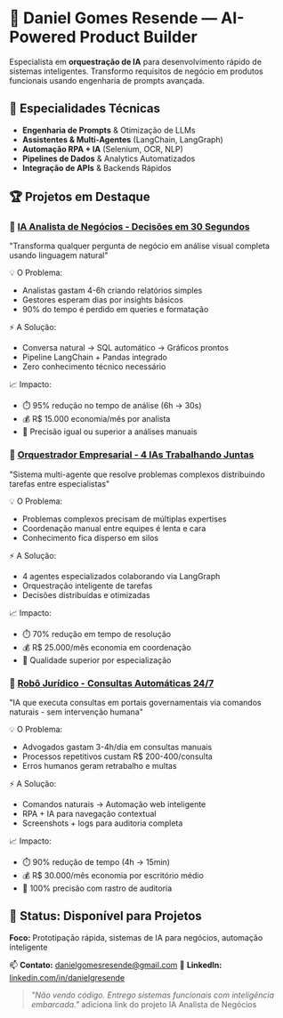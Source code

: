 # 👋 Daniel Gomes Resende — AI-Powered Product Builder

  Especialista em **orquestração de IA** para desenvolvimento rápido de sistemas inteligentes.
  Transformo requisitos de negócio em produtos funcionais usando engenharia de prompts avançada.

  ## 🤖 Especialidades Técnicas
  - **Engenharia de Prompts** & Otimização de LLMs
  - **Assistentes & Multi-Agentes** (LangChain, LangGraph)
  - **Automação RPA + IA** (Selenium, OCR, NLP)
  - **Pipelines de Dados** & Analytics Automatizados
  - **Integração de APIs** & Backends Rápidos

  ## 🏆 Projetos em Destaque

  ### 🧠 [IA Analista de Negócios - Decisões em 30 Segundos](https://github.com/danielgresende/ia-analista-negocios)
  "Transforma qualquer pergunta de negócio em análise visual completa usando linguagem 
  natural"

  💡 O Problema:
  - Analistas gastam 4-6h criando relatórios simples
  - Gestores esperam dias por insights básicos
  - 90% do tempo é perdido em queries e formatação

  ⚡ A Solução:
  - Conversa natural → SQL automático → Gráficos prontos
  - Pipeline LangChain + Pandas integrado
  - Zero conhecimento técnico necessário

  📈 Impacto:
  - ⏱️ 95% redução no tempo de análise (6h → 30s)
  - 💰 R$ 15.000 economia/mês por analista
  - 🎯 Precisão igual ou superior a análises manuais

  ### 🤖 [Orquestrador Empresarial - 4 IAs Trabalhando Juntas](./orquestrador-multiagente)
  "Sistema multi-agente que resolve problemas complexos distribuindo tarefas entre 
  especialistas"

  💡 O Problema:
  - Problemas complexos precisam de múltiplas expertises
  - Coordenação manual entre equipes é lenta e cara
  - Conhecimento fica disperso em silos

  ⚡ A Solução:
  - 4 agentes especializados colaborando via LangGraph
  - Orquestração inteligente de tarefas
  - Decisões distribuídas e otimizadas

  📈 Impacto:
  - ⏱️ 70% redução em tempo de resolução
  - 💰 R$ 25.000/mês economia em coordenação
  - 🎯 Qualidade superior por especialização

  ### 🔄 [Robô Jurídico - Consultas Automáticas 24/7](./rpa-inteligente)
  "IA que executa consultas em portais governamentais via comandos naturais - sem 
  intervenção humana"

  💡 O Problema:
  - Advogados gastam 3-4h/dia em consultas manuais
  - Processos repetitivos custam R$ 200-400/consulta
  - Erros humanos geram retrabalho e multas

  ⚡ A Solução:
  - Comandos naturais → Automação web inteligente
  - RPA + IA para navegação contextual
  - Screenshots + logs para auditoria completa

  📈 Impacto:
  - ⏱️ 90% redução de tempo (4h → 15min)
  - 💰 R$ 30.000/mês economia por escritório médio
  - 🎯 100% precisão com rastro de auditoria
  ## 💼 Status: Disponível para Projetos
  **Foco:** Prototipação rápida, sistemas de IA para negócios, automação inteligente

  📫 **Contato:** danielgomesresende@gmail.com
  🔗 **LinkedIn:** [linkedin.com/in/danielgresende](https://www.linkedin.com/in/danielgresende/)

  > *"Não vendo código. Entrego sistemas funcionais com inteligência embarcada."*
> adiciona link do projeto IA Analista de Negócios

